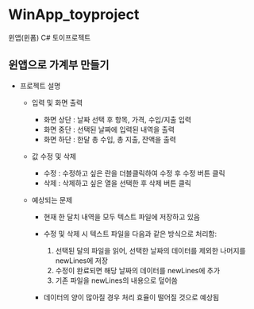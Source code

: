 # WinApp_toyproject
윈앱(윈폼) C# 토이프로젝트

## 윈앱으로 가계부 만들기

- 프로젝트 설명
    - 입력 및 화면 출력
        - 화면 상단 : 날짜 선택 후 항목, 가격, 수입/지출 입력
        - 화면 중단 : 선택된 날짜에 입력된 내역을 출력
        - 화면 하단 : 한달 총 수입, 총 지출, 잔액을 출력

    - 값 수정 및 삭제
        - 수정 : 수정하고 싶은 란을 더블클릭하여 수정 후 수정 버튼 클릭
        - 삭제 : 삭제하고 싶은 열을 선택한 후 삭제 버튼 클릭

    - 예상되는 문제
        - 현재 한 달치 내역을 모두 텍스트 파일에 저장하고 있음
        - 수정 및 삭제 시 텍스트 파일을 다음과 같은 방식으로 처리함:
            1. 선택된 달의 파일을 읽어, 선택한 날짜의 데이터를 제외한 나머지를 newLines에 저장
            2. 수정이 완료되면 해당 날짜의 데이터를 newLines에 추가
            3. 기존 파일을 newLines의 내용으로 덮어씀
            
        - 데이터의 양이 많아질 경우 처리 효율이 떨어질 것으로 예상됨
       
